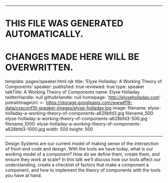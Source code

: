 ----

# THIS FILE WAS GENERATED AUTOMATICALLY.
# CHANGES MADE HERE WILL BE OVERWRITTEN.

template: pages/speaker.html.njk
title: 'Elyse Holladay: A Working Theory of Components'
speaker:
  published: true
  reviewed: true
  type: speaker
  talkTitle: A Working Theory of Components
  name: Elyse Holladay
  twitterHandle: null
  githubHandle: null
  homepage: 'http://elyseholladay.com'
  potraitImageUrl: >-
    https://storage.googleapis.com/wwwtf18-data/cssconf19-speaker-images/elyse-holladay.jpg
  image:
    filename: elyse-holladay-a-working-theory-of-components-a628bfd3.jpg
    filename_500: elyse-holladay-a-working-theory-of-components-a628bfd3-500.jpg
    filename_1000: elyse-holladay-a-working-theory-of-components-a628bfd3-1000.jpg
    width: 500
    height: 500

----

Design Systems are our current model of making sense of the intersection of
front-end code and design. With the tools we have today, what is our working
model of a component? How do we define them, create them, and ensure they work
at scale? In this talk we’ll discuss how our tools affect our understanding,
create a checklist of factors that make a component a component, and how to
implement the theory of components with the tools you have at hand.
